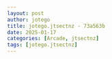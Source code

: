 ```yaml
---
layout: post
author: jotego
title: jotego.jtsectnz - 73a563b
date: 2025-01-17
categories: [Arcade, jtsectnz]
tags: [jotego.jtsectnz]
---
```


